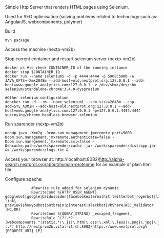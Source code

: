 Simple Http Server that renders HTML pages using Selenium.

Used for SEO optimisation (solving problems related to technology such as: AngularJS, webcomponents, polymer)


Build
```shell
mvn package
```


Access the machine  (nextp-vm2b)

Stop current container and restart selenium server (nextp-vm2b)

```shell
docker ps #to check CONTAINER_ID of the running instance
docker stop $CONTAINER_ID
docker run --name selenium5 -d -p 4444:4444 -p 5900:5900 -e JAVA_OPTS=-Xmx2048m --add-host=old.nextprot.org:127.0.0.1 --add-host=www.google-analytics.com:127.0.0.1 -v /dev/shm:/dev/shm selenium/standalone-chrome:3.4.0-dysprosium

#Other selenium configuration
#docker run -d --rm --name selenium1 --shm-size=2048m --cap-add=SYS_ADMIN --add-host=old.nextprot.org:127.0.0.1 --add-host=www.google-analytics.com:127.0.0.1 -p=127.0.0.1:4444:4444   yukinying/chrome-headless-browser-selenium
```

Run sparender (nextp-vm2b)

```shell
nohup java -Xmx2g -Dcom.sun.management.jmxremote.port=5000 -Dcom.sun.management.jmxremote.authenticate=false -Dcom.sun.management.jmxremote.ssl=false -Dehcache.path=/work/sparender/cache -jar /work/sparender/dist/app.jar &> /work/sparender/logs.txt &
```

Access your browser at: http://localhost:8082/http://alpha-search.nextprot.org/about/human-proteome for an example of plain html file


Configure apache:
```shell
            #Rewrite rule added for selenium dynamic
            RewriteCond %{HTTP_USER_AGENT} googlebot|google|baiduspider|facebookexternalhit|twitterbot|rogerbot|linkedinbot|embedly|quora\ link\ preview|showyoubot|outbrain|pinterest|slackbot|vkShare|W3C_Validator [NC,OR]
            RewriteCond %{QUERY_STRING} _escaped_fragment_
            RewriteRule ^(?!.*?(webcomponents.*|static.*|\.js|\.htm|\.css|\.xml|\.less|\.png|\.jpg|\.jpeg|\.gif|\.pdf|\.doc|\.txt|\.ico|\.rss|\.zip|\.mp3|\.rar|\.exe|\.wmv|\.doc|\.avi|\.ppt|\.mpg|\.mpeg|\.tif|\.wav|\.mov|\.psd|\.ai|\.xls|\.mp4|\.m4a|\.swf|\.dat|\.dmg|\.iso|\.flv|\.m4v|\.torrent|\.ttf|\.woff))(.*) http://nextp-vm2b.vital-it.ch:8082/https://www.nextprot.org%{REQUEST_URI} [P]

```
